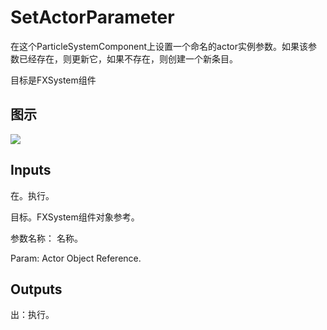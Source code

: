 # SetActorParameter

在这个ParticleSystemComponent上设置一个命名的actor实例参数。如果该参数已经存在，则更新它，如果不存在，则创建一个新条目。

目标是FXSystem组件

## 图示

![]($-20221218-18544304.png)

## Inputs

在。执行。

目标。FXSystem组件对象参考。

参数名称： 名称。

Param: Actor Object Reference.  

## Outputs

出：执行。